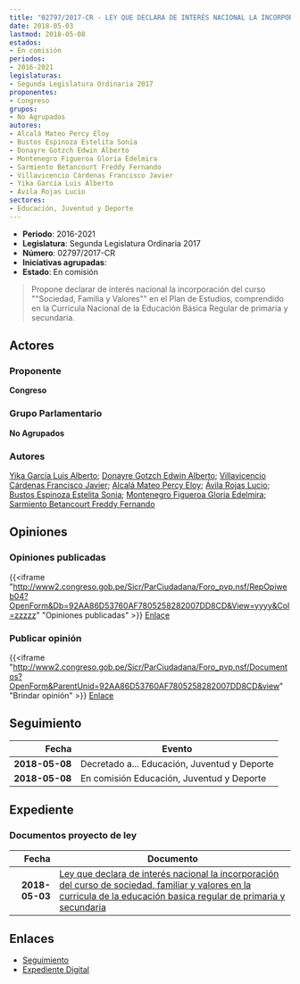 ```yaml
---
title: "02797/2017-CR - LEY QUE DECLARA DE INTERÉS NACIONAL LA INCORPORACIÓN DEL CURSO DE SOCIEDAD, FAMILIA Y VALORES EN LA CURRICULA DE LA EDUCACIÓN BÁSICA REGULAR DE PRIMARIA Y SECUNDARIA"
date: 2018-05-03
lastmod: 2018-05-08
estados:
- En comisión
periodos:
- 2016-2021
legislaturas:
- Segunda Legislatura Ordinaria 2017
proponentes:
- Congreso
grupos:
- No Agrupados
autores:
- Alcalá Mateo Percy Eloy
- Bustos Espinoza Estelita Sonia
- Donayre Gotzch Edwin Alberto
- Montenegro Figueroa Gloria Edelmira
- Sarmiento Betancourt Freddy Fernando
- Villavicencio Cárdenas Francisco Javier
- Yika García Luis Alberto
- Ávila Rojas Lucio
sectores:
- Educación, Juventud y Deporte
---
```

- **Periodo**: 2016-2021
- **Legislatura**: Segunda Legislatura Ordinaria 2017
- **Número**: 02797/2017-CR
- **Iniciativas agrupadas**: 
- **Estado**: En comisión

> Propone declarar de interés nacional la incorporación del curso ""Sociedad, Familia y Valores"" en el Plan de Estudios, comprendido en la Curricula Nacional de la Educación Básica Regular de primaria y secundaria.


## Actores

### Proponente

**Congreso**

### Grupo Parlamentario

**No Agrupados**

### Autores

[Yika García Luis Alberto](mailto:mailto:lyika@congreso.gob.pe); [Donayre Gotzch Edwin Alberto](mailto:mailto:edonayre@congreso.gob.pe); [Villavicencio Cárdenas Francisco Javier](mailto:mailto:fvillavicencio@congreso.gob.pe); [Alcalá Mateo Percy Eloy](mailto:mailto:palcala@congreso.gob.pe); [Ávila Rojas Lucio](mailto:mailto:lavilar@congreso.gob.pe); [Bustos Espinoza Estelita Sonia](mailto:mailto:ebustos@congreso.gob.pe); [Montenegro Figueroa Gloria Edelmira](mailto:mailto:gmontenegrof@congreso.gob.pe); [Sarmiento Betancourt Freddy Fernando](mailto:mailto:fsarmiento@congreso.gob.pe)

## Opiniones

### Opiniones publicadas

{{<iframe "http://www2.congreso.gob.pe/Sicr/ParCiudadana/Foro_pvp.nsf/RepOpiweb04?OpenForm&Db=92AA86D53760AF7805258282007DD8CD&View=yyyy&Col=zzzzz" "Opiniones publicadas" >}}
[Enlace](http://www2.congreso.gob.pe/Sicr/ParCiudadana/Foro_pvp.nsf/RepOpiweb04?OpenForm&Db=92AA86D53760AF7805258282007DD8CD&View=yyyy&Col=zzzzz)

### Publicar opinión

{{<iframe "http://www2.congreso.gob.pe/Sicr/ParCiudadana/Foro_pvp.nsf/Documentos?OpenForm&ParentUnid=92AA86D53760AF7805258282007DD8CD&view" "Brindar opinión" >}}
[Enlace](http://www2.congreso.gob.pe/Sicr/ParCiudadana/Foro_pvp.nsf/Documentos?OpenForm&ParentUnid=92AA86D53760AF7805258282007DD8CD&view)


## Seguimiento

| Fecha | Evento |
|------:|--------|
| **2018-05-08** | Decretado a... Educación, Juventud y Deporte |
| **2018-05-08** | En comisión Educación, Juventud y Deporte |

## Expediente

### Documentos proyecto de ley

| Fecha | Documento |
|------:|-----------|
| **2018-05-03** | [Ley que declara de interés nacional la incorporación del curso de sociedad, familiar y valores en la curricula de la educación basica regular de primaria y secundaria](http://www.leyes.congreso.gob.pe/Documentos/2016_2021/Proyectos_de_Ley_y_de_Resoluciones_Legislativas/PL0279720180503..pdf) |

## Enlaces

- [Seguimiento](http://www2.congreso.gob.pe/Sicr/TraDocEstProc/CLProLey2016.nsf/f7fff46988ca05b1052578e100829cc7/07077daca9b2dc0f05258282007c30f4?OpenDocument)
- [Expediente Digital](http://www2.congreso.gob.pe/Sicr/TraDocEstProc/Expvirt_2011.nsf/visbusqptramdoc1621/02797?opendocument)

